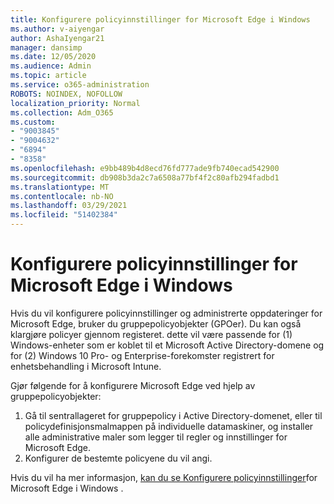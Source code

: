 ```yaml
---
title: Konfigurere policyinnstillinger for Microsoft Edge i Windows
ms.author: v-aiyengar
author: AshaIyengar21
manager: dansimp
ms.date: 12/05/2020
ms.audience: Admin
ms.topic: article
ms.service: o365-administration
ROBOTS: NOINDEX, NOFOLLOW
localization_priority: Normal
ms.collection: Adm_O365
ms.custom:
- "9003845"
- "9004632"
- "6894"
- "8358"
ms.openlocfilehash: e9bb489b4d8ecd76fd777ade9fb740ecad542900
ms.sourcegitcommit: db908b3da2c7a6508a77bf4f2c80afb294fadbd1
ms.translationtype: MT
ms.contentlocale: nb-NO
ms.lasthandoff: 03/29/2021
ms.locfileid: "51402384"
---
```

# <a name="configure-microsoft-edge-policy-settings-on-windows"></a>Konfigurere policyinnstillinger for Microsoft Edge i Windows

Hvis du vil konfigurere policyinnstillinger og administrerte oppdateringer for Microsoft Edge, bruker du gruppepolicyobjekter (GPOer). Du kan også klargjøre policyer gjennom registeret. dette vil være passende for (1) Windows-enheter som er koblet til et Microsoft Active Directory-domene og for (2) Windows 10 Pro- og Enterprise-forekomster registrert for enhetsbehandling i Microsoft Intune.

Gjør følgende for å konfigurere Microsoft Edge ved hjelp av gruppepolicyobjekter:

1. Gå til sentrallageret for gruppepolicy i Active Directory-domenet, eller til policydefinisjonsmalmappen på individuelle datamaskiner, og installer alle administrative maler som legger til regler og innstillinger for Microsoft Edge.
2. Konfigurer de bestemte policyene du vil angi.

Hvis du vil ha mer informasjon, [kan du se Konfigurere policyinnstillinger](https://go.microsoft.com/fwlink/?linkid=2135024)for Microsoft Edge i Windows .
